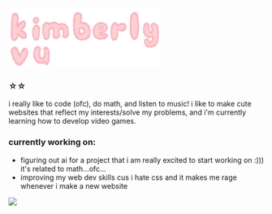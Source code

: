 <img src="kimberly_logo.png" style="width: 300px">
<h3 align="left">☆☆</h3>

<p align="left">i really like to code (ofc), do math, and listen to music! i like to make cute websites that reflect my interests/solve my problems, and i'm currently learning how to develop video games.</p>

<h3 align="left">currently working on:</h3>
<ul>
  <li>figuring out ai for a project that i am really excited to start working on :))) it's related to math...ofc...</li>
  <li>improving my web dev skills cus i hate css and it makes me rage whenever i make a new website</li>
</ul>

<img src="https://github-readme-stats.hackclub.dev/api/wakatime?username=3779&api_domain=hackatime.hackclub.com&theme=rose&custom_title=Hackatime+Stats&layout=compact&cache_seconds=0&langs_count=8">

<!---
kimvurly/kimvurly is a ✨ special ✨ repository because its `README.md` (this file) appears on your GitHub profile.
You can click the Preview link to take a look at your changes.
--->
